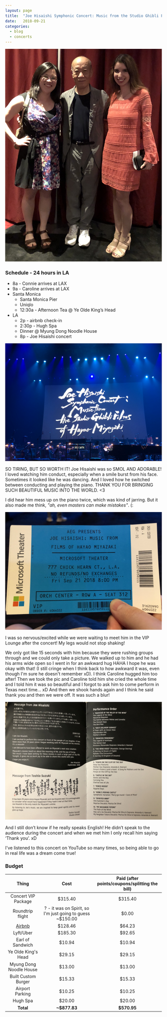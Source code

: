 ```yaml
---
layout: page
title:  "Joe Hisaishi Symphonic Concert: Music from the Studio Ghibli Films of Hayao Miyazaki in Los Angeles"
date:   2018-09-21
categories:
  - blog
  - concerts
---
```


![](/assets/concerts/hisaishi/joe_hisaishi.jpeg)

### Schedule - 24 hours in LA
* 8a - Connie arrives at LAX
* 9a - Caroline arrives at LAX
* Santa Monica
    * Santa Monica Pier
    * Uniqlo
    * 12:30a - Afternoon Tea @ Ye Olde King’s Head
* LA
    * 2p - airbnb check-in
    * 2:30p - Hugh Spa
    * Dinner @ Myung Dong Noodle House
    * 8p - Joe Hisaishi concert

![](/assets/concerts/hisaishi/stage.jpeg)

SO TIRING, BUT SO WORTH IT! Joe Hisaishi was so SMOL AND ADORABLE! I loved watching him conduct, especially when a smile burst from his face. Sometimes it looked like he was dancing. And I loved how he switched between conducting and playing the piano. THANK YOU FOR BRINGING SUCH BEAUTIFUL MUSIC INTO THE WORLD. <3

I did hear him mess up on the piano twice, which was kind of jarring. But it also made me think, *"ah, even masters can make mistakes"*. (:

![](/assets/concerts/hisaishi/ticket.jpeg)

I was so nervous/excited while we were waiting to meet him in the VIP Lounge after the concert! My legs would not stop shaking!

We only got like 15 seconds with him because they were rushing groups through and we could only take a picture. We walked up to him and he had his arms wide open so I went in for an awkward hug HAHA I hope he was okay with that! (I still cringe when I think back to how awkward it was, even though I'm sure he doesn't remember xD). I think Caroline hugged him too after! Then we took the pic and Caroline told him she cried the whole time and I told him it was so beautiful and I forgot to ask him to come perform in Texas next time… xD And then we shook hands again and I think he said thank you and then we were off. It was such a blur!

![](/assets/concerts/hisaishi/program.jpeg)

And I still don’t know if he really speaks English! He didn’t speak to the audience during the concert and when we met him I only recall him saying ‘Thank you’. xD

I've listened to this concert on YouTube so many times, so being able to go in real life was a dream come true!

### Budget

| Thing | Cost | Paid (after points/coupons/splitting the bill) |
| :---: | :---: | :---: |
| Concert VIP Package | $315.40 | $315.40 |
| Roundtrip flight | ? - it was on Spirit, so I'm just going to guess ~$150.00 | $0.00 |
| [Airbnb][airbnb] | $128.46 | $64.23 |
| Lyft/Uber | $185.30 | $92.65 |
| Earl of Sandwich | $10.94 | $10.94 |
| Ye Olde King's Head | $29.15 | $29.15 |
| Myung Dong Noodle House | $13.00 | $13.00 |
| Built Custom Burger | $15.33 | $15.33 |
| Airport Parking | $10.25 | $10.25 |
| Hugh Spa | $20.00 | $20.00 |
| **Total** | **~$877.83** | **$570.95** |

[airbnb]: https://www.airbnb.com/c/cfeng119?referral_share_id=4552498b-44fe-4d03-977c-dc5fb81325b5
